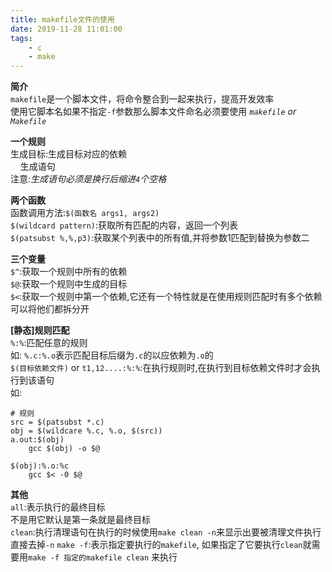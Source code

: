 ```yaml
---
title: makefile文件的使用
date: 2019-11-28 11:01:00
tags:
    - c
    - make
---
```


**简介**  
    `makefile`是一个脚本文件，将命令整合到一起来执行，提高开发效率  
    使用它脚本名如果不指定`-f`参数那么脚本文件命名必须要使用 *`makefile` or `Makefile`*

**一个规则**  
    生成目标:生成目标对应的依赖  
    &nbsp;&nbsp;&nbsp;&nbsp;生成语句  
    注意:*生成语句必须是换行后缩进`4`个空格*

**两个函数**  
    函数调用方法:`$(函数名 args1, args2)`  
    `$(wildcard pattern)`:获取所有匹配的内容，返回一个列表  
    `$(patsubst %,%,p3)`:获取某个列表中的所有值,并将参数1匹配到替换为参数二

**三个变量**  
    `$^`:获取一个规则中所有的依赖  
    `$@`:获取一个规则中生成的目标  
    `$<`:获取一个规则中第一个依赖,它还有一个特性就是在使用规则匹配时有多个依赖可以将他们都拆分开  

**[静态]规则匹配**  
    `%:%`:匹配任意的规则  
    如: `%.c:%.o`表示匹配目标后缀为`.c`的以应依赖为`.o`的  
    `$(目标依赖文件)` or `t1,12....:%:%`:在执行规则时,在执行到目标依赖文件时才会执行到该语句  
    如:
```
# 规则
src = $(patsubst *.c)
obj = $(wildcare %.c, %.o, $(src))
a.out:$(obj)
    gcc $(obj) -o $@

$(obj):%.o:%c
    gcc $< -0 $@

```

**其他**  
    `all`:表示执行的最终目标  
    不是用它默认是第一条就是最终目标  
    `clean`:执行清理语句在执行的时候使用`make clean -n`来显示出要被清理文件执行直接去掉`-n`
    `make -f`:表示指定要执行的`makefile`, 如果指定了它要执行`clean`就需要用`make -f 指定的makefile clean` 来执行
